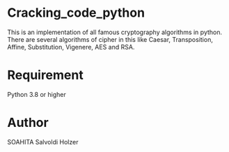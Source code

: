 # Cracking_code_python
This is an implementation of all famous cryptography algorithms in python. There are several algorithms of cipher in this like Caesar, Transposition, Affine, Substitution, Vigenere, AES and RSA.

# Requirement
Python 3.8 or higher

# Author 
SOAHITA Salvoldi Holzer